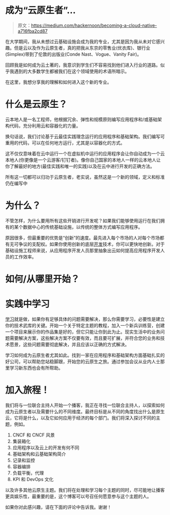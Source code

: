 # 成为“云原生者”…

> 原文：<https://medium.com/hackernoon/becoming-a-cloud-native-a716fba2cd87>

在大学期间，我从未想过云基础设施会成为我的专业，尤其是因为我从未对它感兴趣。但是云以及作为云原生者，真的把我从东京的零售业(优衣库)、银行业(Simplex)带到了伦敦的出版业(Conde Nast、Vogue、Vanity Fair)。

回顾我是如何成为云土著的，我意识到学生们不容易找到他们进入行业的道路。似乎我遇到的大多数学生都被我们在这个领域使用的术语所暗示。

在这里，我想分享我的理解和如何进入这个新的专业。

# 什么是云原生？

云本地人是一名工程师，他根据冗余、弹性和规模原则编写应用程序和/或基础架构代码，充分利用云和容器化的力量。

换句话说，我们讨论基于云最佳实践理念运行的应用程序和基础架构。我们编写可重用的代码，可以在任何地方运行，尤其是以容器化的方式。

这不仅仅意味着在云中运行一个在虚拟机中运行的应用程序会让你自动成为一个云本地人(你更像是一个云游客/钉钉者)。像你自己国家的本地人一样的云本地人让你了解最好的地方(最佳实践和唯一的实践)以及在云中进行开发的正确方法。

所有这一切都可以归功于云原生者，老实说，虽然这是一个新的领域，定义和标准仍在编写中

# 为什么？

不管怎样，为什么要用所有这些开销进行开发呢？如果我们能够使用运行在我们拥有的某个数据中心的传统基础设施，以传统的整体方式编写应用程序。

原因很多，但最重要的优势是“创新”的速度。最先进入每个市场的人对每个市场都有无可争议的支配权。如果你使用创新的底层[开发](https://hackernoon.com/tagged/development)技术，你可以更快地创新。对于基础设施工程师来说，从应用程序开发人员那里抽象出云如何提高应用程序开发人员的工作效率。

# 如何/从哪里开始？

# 实践中学习

[学习](https://hackernoon.com/tagged/learning)就是做，如果你有足够具体的问题需要解决，那么你需要学习，必要性是建立你的技术武库的关键。开始一个关于特定主题的教程，加入一个新兵训练营，创建一个项目来展示你的作品集是好的，但它只能让你到此为止。现实生活中的业务问题需要解决方案，这些解决方案不仅要有效，而且要可扩展，并符合您的业务和技术愿景，这些问题需要彻底解决，并且应该以正确的方式解决。

学习如何成为云原生者尤其如此。找到一家在应用程序和基础架构方面基础扎实的好公司，可以帮助您站稳脚跟，开始您的云原生之旅。通过参加会议从业内人士那里学习新东西也会有所帮助。

# 加入旅程！

我们将与一位联合主持人开始一个播客，我正在寻找一位联合主持人，以探索如何成为云原生者以及需要什么的不同维度。最终目标是从不同的角度找出什么是原生云，它将是什么，以及它如何应用于经济的每个部门。我们将深入探讨不同的主题，例如。

1.  CNCF 和 CNCF 风景
2.  集装箱化
3.  应用程序以及云上的开发有何不同
4.  基础架构和云基础架构简介
5.  记录和监控
6.  容器编排
7.  负载平衡，代理
8.  KPI 和 DevOps 文化

以及许多其他云原生主题。我们将在处理和学习每个主题的同时，尽可能地让播客更具娱乐性，最重要的是，这个博客可以号召任何愿意参与这个主题的人。

如果你对此感兴趣，请在下面的评论中告诉我。谢谢！